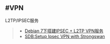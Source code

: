 #VPN
----

L2TP/IPSEC服务
>* [Debian 7下搭建IPSEC + L2TP VPN服务](http://blog.csdn.net/sonsie007/article/details/16932017)
>* [SDB:Setup Ipsec VPN with Strongswan](https://zh.opensuse.org/SDB:Setup_Ipsec_VPN_with_Strongswan)

